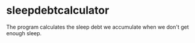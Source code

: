 # sleepdebtcalculator
 The program calculates the sleep debt we accumulate when we don't get enough sleep.

